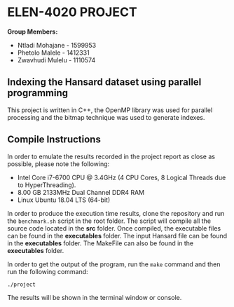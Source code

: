 # ELEN-4020 PROJECT
**Group Members:**
- Ntladi Mohajane - 1599953
- Phetolo Malele - 1412331
- Zwavhudi Mulelu - 1110574


## Indexing the Hansard dataset using parallel programming 
This project is written in C++, the OpenMP library was used for parallel processing and the bitmap technique was used to generate indexes.

## Compile Instructions
In order to emulate the results recorded in the project report as close as possible, please note the following:

* Intel Core i7-6700 CPU @ 3.4GHz (4 CPU Cores, 8 Logical Threads due to HyperThreading).
* 8.00 GB 2133MHz Dual Channel DDR4 RAM
* Linux Ubuntu 18.04 LTS (64-bit)
 

In order to produce the execution time results, clone the repository and run the `benchmark.sh` script in the root folder.
The script will compile all the source code located in the **src** folder.
Once compiled, the executable files can be found in the **executables** folder.
The input Hansard file can be found in the **executables** folder.
The MakeFile can also be found in the **executables** folder.

In order to get the output of the program, run the `make` command and then run the following command:


`./project`

The results will be shown in the terminal window or console.

 
